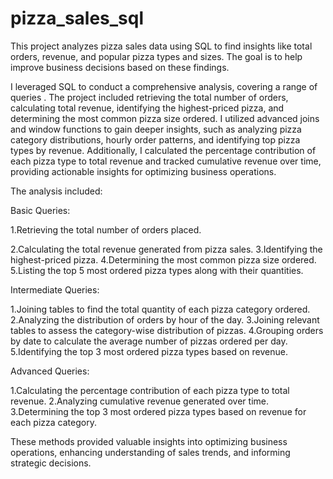 # pizza_sales_sql
This project analyzes pizza sales data using SQL to find insights like total orders, revenue, and popular pizza types and sizes. The goal is to help improve business decisions based on these findings.

I leveraged SQL to conduct a comprehensive analysis, covering a range of queries . The project included retrieving the total number of orders, calculating total revenue, identifying the highest-priced pizza, and determining the most common pizza size ordered. I utilized advanced joins and window functions to gain deeper insights, such as analyzing pizza category distributions, hourly order patterns, and identifying top pizza types by revenue. Additionally, I calculated the percentage contribution of each pizza type to total revenue and tracked cumulative revenue over time, providing actionable insights for optimizing business operations.

 The analysis included:

Basic Queries:

1.Retrieving the total number of orders placed.

2.Calculating the total revenue generated from pizza sales.
3.Identifying the highest-priced pizza.
4.Determining the most common pizza size ordered.
5.Listing the top 5 most ordered pizza types along with their quantities.

Intermediate Queries:

1.Joining tables to find the total quantity of each pizza category ordered.
2.Analyzing the distribution of orders by hour of the day.
3.Joining relevant tables to assess the category-wise distribution of pizzas.
4.Grouping orders by date to calculate the average number of pizzas ordered per day.
5.Identifying the top 3 most ordered pizza types based on revenue.

Advanced Queries:

1.Calculating the percentage contribution of each pizza type to total revenue.
2.Analyzing cumulative revenue generated over time.
3.Determining the top 3 most ordered pizza types based on revenue for each pizza category.

These methods provided valuable insights into optimizing business operations, enhancing understanding of sales trends, and informing strategic decisions.
